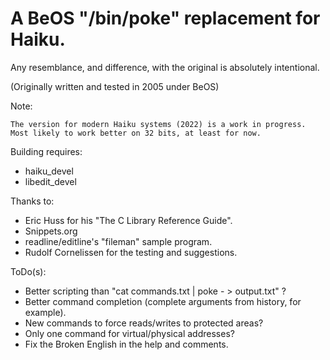 # A BeOS "/bin/poke" replacement for Haiku.

Any resemblance, and difference, with the original is absolutely intentional.

(Originally written and tested in 2005 under BeOS)

Note:

    The version for modern Haiku systems (2022) is a work in progress.
    Most likely to work better on 32 bits, at least for now.

Building requires:

 - haiku_devel
 - libedit_devel

Thanks to:

 - Eric Huss for his "The C Library Reference Guide".
 - Snippets.org
 - readline/editline's "fileman" sample program.
 - Rudolf Cornelissen for the testing and suggestions.

ToDo(s):

 - Better scripting than "cat commands.txt | poke - > output.txt" ?
 - Better command completion (complete arguments from history, for example).
 - New commands to force reads/writes to protected areas?
 - Only one command for virtual/physical addresses?
 - Fix the Broken English in the help and comments.
